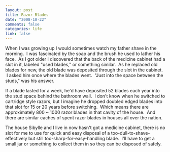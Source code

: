 ```yaml
--- 
layout: post
title: Razor Blades
date: "2008-10-22"
comments: false
categories: life
link: false
---
```

When I was growing up I would sometimes watch my father shave in the morning.  I was fascinated by the soap and the brush he used to lather his face.  As I got older I discovered that the back of the medicine cabinet had a slot in it, labeled "used blades," or something similar.  As he replaced old blades for new, the old blade was deposited through the slot in the cabinet.  I asked him once where the blades went.  "Just into the space between the studs," was his answer.  

If a blade lasted for a week, he'd have deposited 52 blades each year into the stud space behind the bathroom wall.  I don't know when he switched to cartridge style razors, but I imagine he dropped doubled edged blades into that slot for 15 or 20 years before switching.  Which means there are approximately 800 ~ 1000 razor blades in that cavity of the house.  And there are similar caches of spent razor blades in houses all over the nation.

The house Sibylle and I live in now hasn't got a medicine cabinet, there is no slot for me to use for quick and easy disposal of a too-dull-to-shave-effectively but still too-sharp-for-easy-handling blade.  I'll have to get a small jar or something to collect them in so they can be disposed of safely.
